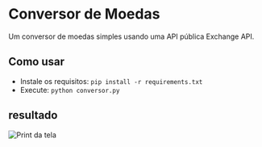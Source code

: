 # Conversor de Moedas

Um conversor de moedas simples usando uma API pública Exchange API.

## Como usar
- Instale os requisitos: `pip install -r requirements.txt`
- Execute: `python conversor.py`

## resultado
![Print da tela](img/print01.png)
